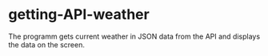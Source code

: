 # getting-API-weather
The programm gets current weather in JSON data from the API and displays the data on the screen. 
